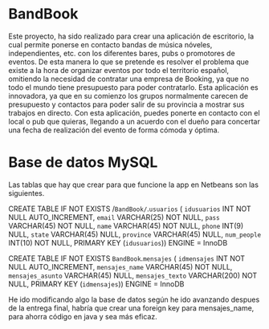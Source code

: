 # BandBook
Este proyecto, ha sido realizado para crear una aplicación de escritorio, la cual permite ponerse en contacto bandas de música nóveles, independientes, etc. con los diferentes bares, pubs o promotores de eventos. De esta manera lo que se pretende es resolver el problema que existe a la hora de organizar eventos por todo el territorio español, omitiendo la necesidad de contratar una empresa de Booking, ya que no todo el mundo tiene presupuesto para poder contratarlo. Esta aplicación es innovadora, ya que en su comienzo los grupos normalmente carecen de presupuesto y contactos para poder salir de su provincia a mostrar sus trabajos en directo. Con esta aplicación, puedes ponerte en contacto con el local o pub que quieras, llegando a un acuerdo con el dueño para concertar una fecha de realización del evento de forma cómoda y óptima.

# Base de datos MySQL
Las tablas que hay que crear para que funcione la app en Netbeans son las siguientes.

CREATE TABLE IF NOT EXISTS /`BandBook/`.`usuarios` (
`idusuarios` INT NOT NULL AUTO_INCREMENT,
`email` VARCHAR(25) NOT NULL,
`pass` VARCHAR(45) NOT NULL,
`name` VARCHAR(45) NOT NULL,
`phone` INT(9) NULL,
`state` VARCHAR(45) NULL,
`province` VARCHAR(45) NULL,
`num_people` INT(10) NOT NULL,
PRIMARY KEY (`idusuarios`))
ENGINE = InnoDB

CREATE TABLE IF NOT EXISTS `BandBook`.`mensajes` (
`idmensajes` INT NOT NULL AUTO_INCREMENT,
`mensajes_name` VARCHAR(45) NOT NULL,
`mensajes_asunto` VARCHAR(45) NULL,
`mensajes_texto` VARCHAR(200) NOT NULL,
PRIMARY KEY (`idmensajes`))
ENGINE = InnoDB


He ido modificando algo la base de datos según he ido avanzando despues de la entrega final, habría que crear una foreign key para mensajes_name, para ahorra código en java y sea más eficaz.
